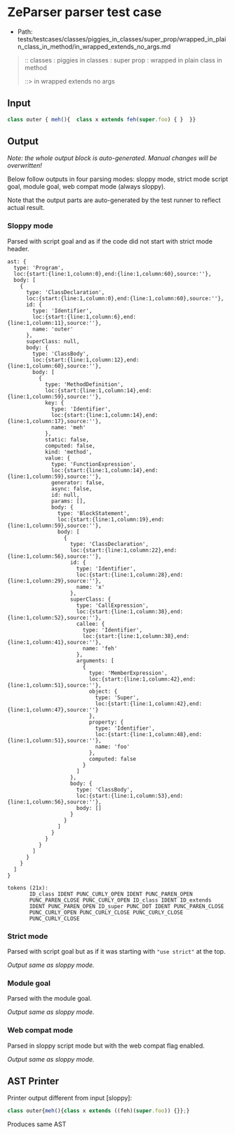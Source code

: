 # ZeParser parser test case

- Path: tests/testcases/classes/piggies_in_classes/super_prop/wrapped_in_plain_class_in_method/in_wrapped_extends_no_args.md

> :: classes : piggies in classes : super prop : wrapped in plain class in method
>
> ::> in wrapped extends no args

## Input

`````js
class outer { meh(){  class x extends feh(super.foo) { }  }}
`````

## Output

_Note: the whole output block is auto-generated. Manual changes will be overwritten!_

Below follow outputs in four parsing modes: sloppy mode, strict mode script goal, module goal, web compat mode (always sloppy).

Note that the output parts are auto-generated by the test runner to reflect actual result.

### Sloppy mode

Parsed with script goal and as if the code did not start with strict mode header.

`````
ast: {
  type: 'Program',
  loc:{start:{line:1,column:0},end:{line:1,column:60},source:''},
  body: [
    {
      type: 'ClassDeclaration',
      loc:{start:{line:1,column:0},end:{line:1,column:60},source:''},
      id: {
        type: 'Identifier',
        loc:{start:{line:1,column:6},end:{line:1,column:11},source:''},
        name: 'outer'
      },
      superClass: null,
      body: {
        type: 'ClassBody',
        loc:{start:{line:1,column:12},end:{line:1,column:60},source:''},
        body: [
          {
            type: 'MethodDefinition',
            loc:{start:{line:1,column:14},end:{line:1,column:59},source:''},
            key: {
              type: 'Identifier',
              loc:{start:{line:1,column:14},end:{line:1,column:17},source:''},
              name: 'meh'
            },
            static: false,
            computed: false,
            kind: 'method',
            value: {
              type: 'FunctionExpression',
              loc:{start:{line:1,column:14},end:{line:1,column:59},source:''},
              generator: false,
              async: false,
              id: null,
              params: [],
              body: {
                type: 'BlockStatement',
                loc:{start:{line:1,column:19},end:{line:1,column:59},source:''},
                body: [
                  {
                    type: 'ClassDeclaration',
                    loc:{start:{line:1,column:22},end:{line:1,column:56},source:''},
                    id: {
                      type: 'Identifier',
                      loc:{start:{line:1,column:28},end:{line:1,column:29},source:''},
                      name: 'x'
                    },
                    superClass: {
                      type: 'CallExpression',
                      loc:{start:{line:1,column:38},end:{line:1,column:52},source:''},
                      callee: {
                        type: 'Identifier',
                        loc:{start:{line:1,column:38},end:{line:1,column:41},source:''},
                        name: 'feh'
                      },
                      arguments: [
                        {
                          type: 'MemberExpression',
                          loc:{start:{line:1,column:42},end:{line:1,column:51},source:''},
                          object: {
                            type: 'Super',
                            loc:{start:{line:1,column:42},end:{line:1,column:47},source:''}
                          },
                          property: {
                            type: 'Identifier',
                            loc:{start:{line:1,column:48},end:{line:1,column:51},source:''},
                            name: 'foo'
                          },
                          computed: false
                        }
                      ]
                    },
                    body: {
                      type: 'ClassBody',
                      loc:{start:{line:1,column:53},end:{line:1,column:56},source:''},
                      body: []
                    }
                  }
                ]
              }
            }
          }
        ]
      }
    }
  ]
}

tokens (21x):
       ID_class IDENT PUNC_CURLY_OPEN IDENT PUNC_PAREN_OPEN
       PUNC_PAREN_CLOSE PUNC_CURLY_OPEN ID_class IDENT ID_extends
       IDENT PUNC_PAREN_OPEN ID_super PUNC_DOT IDENT PUNC_PAREN_CLOSE
       PUNC_CURLY_OPEN PUNC_CURLY_CLOSE PUNC_CURLY_CLOSE
       PUNC_CURLY_CLOSE
`````

### Strict mode

Parsed with script goal but as if it was starting with `"use strict"` at the top.

_Output same as sloppy mode._

### Module goal

Parsed with the module goal.

_Output same as sloppy mode._

### Web compat mode

Parsed in sloppy script mode but with the web compat flag enabled.

_Output same as sloppy mode._

## AST Printer

Printer output different from input [sloppy]:

````js
class outer{meh(){class x extends ((feh)(super.foo)) {}};}
````

Produces same AST
